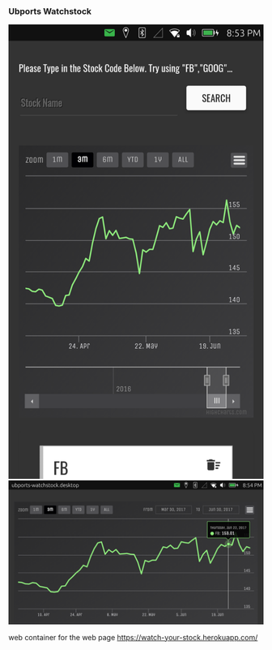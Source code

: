 ### Ubports Watchstock

![watchstock][0]![watchstock][1]

web container for the web page https://watch-your-stock.herokuapp.com/

[0]: https://github.com/iambumblehead/ubports-watchstock/raw/master/doc/screenshot20170702_205328690.png
[1]: https://github.com/iambumblehead/ubports-watchstock/raw/master/doc/screenshot20170702_205438763.png
